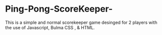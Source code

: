 # Ping-Pong-ScoreKeeper-
This is a simple and normal scorekeeper game desinged for 2 players with the use of Javascript, Bulma CSS , &amp; HTML.
